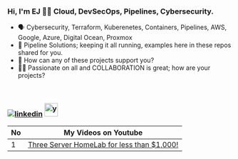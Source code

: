 ### Hi, I'm EJ 👋🏻  **Cloud, DevSecOps, Pipelines, Cybersecurity.**
- 🗣 Cybersecurity, Terraform, Kuberenetes, Containers, Pipelines, AWS, Google, Azure, Digital Ocean, Proxmox 
- 🚀 Pipeline Solutions; keeping it all running, examples here in these repos shared for you.
- 📲 How can any of these projects support you?
- 🤝🏻 Passionate on all and COLLABORATION is great; how are your projects?
<br>
<h3 align="left">
<a href="https://www.linkedin.com/in/ejbest/"><img src="https://img.icons8.com/color/30/000000/linkedin.png" alt="linkedin"/></a>
<a href="https://www.youtube.com/@EJBest-DevSecOps" target="_blank"><img src="https://img.icons8.com/color/344/youtube-play.png" alt="youtube" width="30" height="30"/></a>
</h3>

  
| No  | My Videos on Youtube |
| --- | -------------------- |
| 1   | [Three Server HomeLab for less than $1,000!](https://www.youtube.com/watch?v=4thPO2f_GkY) |

